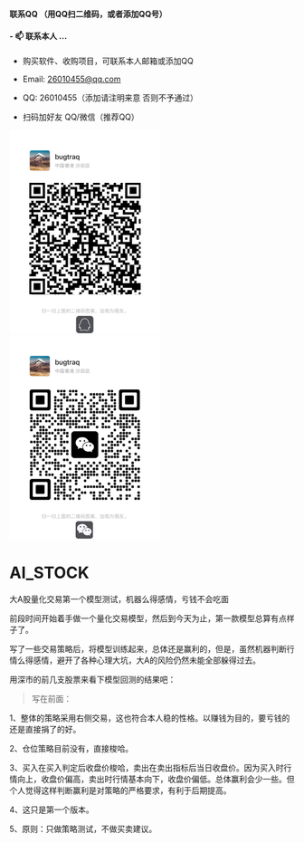 #### 联系QQ （用QQ扫二维码，或者添加QQ号）
####  - 📫 联系本人 ...

* 购买软件、收购项目，可联系本人邮箱或添加QQ

* Email: 26010455@qq.com

* QQ: 26010455（添加请注明来意 否则不予通过）

* 扫码加好友 QQ/微信（推荐QQ）

![](demo/qq02_360.jpg) ![](demo/wechat03_360.jpg) 



# AI_STOCK
大A股量化交易第一个模型测试，机器么得感情，亏钱不会吃面


前段时间开始着手做一个量化交易模型，然后到今天为止，第一款模型总算有点样子了。

写了一些交易策略后，将模型训练起来，总体还是赢利的，但是，虽然机器判断行情么得感情，避开了各种心理大坑，大A的风险仍然未能全部躲得过去。

用深市的前几支股票来看下模型回测的结果吧：

>写在前面：
>
1、整体的策略采用右侧交易，这也符合本人稳的性格。以赚钱为目的，要亏钱的还是直接捐了的好。

2、仓位策略目前没有，直接梭哈。

3、买入在买入判定后收盘价梭哈，卖出在卖出指标后当日收盘价。因为买入时行情向上，收盘价偏高，卖出时行情基本向下，收盘价偏低。总体赢利会少一些。但个人觉得这样判断赢利是对策略的严格要求，有利于后期提高。

4、这只是第一个版本。

5、原则：只做策略测试，不做买卖建议。



